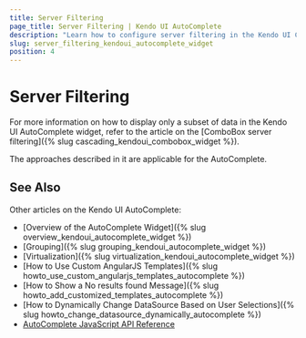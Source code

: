 ```yaml
---
title: Server Filtering
page_title: Server Filtering | Kendo UI AutoComplete
description: "Learn how to configure server filtering in the Kendo UI ComboBox, DropDownList, AutoComplete and MultiSelect widgets."
slug: server_filtering_kendoui_autocomplete_widget
position: 4
---
```


# Server Filtering

For more information on how to display only a subset of data in the Kendo UI AutoComplete widget, refer to the article on the [ComboBox server filtering]({% slug cascading_kendoui_combobox_widget %}).

The approaches described in it are applicable for the AutoComplete.

## See Also

Other articles on the Kendo UI AutoComplete:

* [Overview of the AutoComplete Widget]({% slug overview_kendoui_autocomplete_widget %})
* [Grouping]({% slug grouping_kendoui_autocomplete_widget %})
* [Virtualization]({% slug virtualization_kendoui_autocomplete_widget %})
* [How to Use Custom AngularJS Templates]({% slug howto_use_custom_angularjs_templates_autocomplete %})
* [How to Show a No results found Message]({% slug howto_add_customized_templates_autocomplete %})
* [How to Dynamically Change DataSource Based on User Selections]({% slug howto_change_datasource_dynamically_autocomplete %})
* [AutoComplete JavaScript API Reference](/api/javascript/ui/autocomplete)
